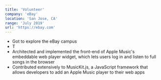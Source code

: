 ```yaml
---
title: 'Volunteer'
company: 'eBay'
location: 'San Jose, CA'
range: 'July 2019'
url: 'https://ebay.com'
---
```


- Got to explore the eBay campus
- T
- Architected and implemented the front-end of Apple Music's embeddable web player widget, which lets users log in and listen to full songs in the browser
- Contributed extensively to MusicKit.js, a JavaScript framework that allows developers to add an Apple Music player to their web apps
